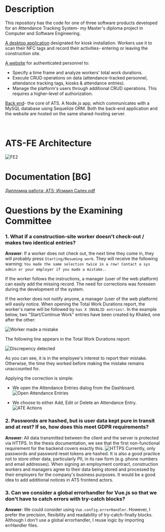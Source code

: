 # Description
This repository has the code for one of three software products developed for an Attendance Tracking System- my Master's diploma project in Computer and Software Engineering.

<p><a href="https://github.com/IsmailSalehCode/public_ATS-Kiosk-FE">A desktop application</a> designated for kiosk installation. Workers use it to scan their NFC tags and record their activities- entering or leaving the construction site.</p>

<p><a href="https://github.com/IsmailSalehCode/public_ATS-FE">A website</a> for authenticated personnel to: 
  <ul><li>Specify a time frame and analyze workers' total work durations.</li>
  <li>Execute CRUD operations on data (attendance-tracked personnel, attendance tracking tags, kiosks & attendance entries).</li>
  <li>Manage the platform's users through additional CRUD operations. This requires a higher-level of authorization.</li></ul></p>

<p><a href="https://github.com/IsmailSalehCode/public_ATS-BE">Back end</a>- the core of ATS. A Node.js app, which communicates with a MySQL database using Sequelize ORM. Both the back-end application and the website are hosted on the same shared-hosting server.</p><br>


# ATS-FE Architecture
![FE2](https://github.com/user-attachments/assets/c29c730a-94d3-4e74-981f-65ebd39c988b)


# Documentation [BG]
[Дипломна работа; ATS; Исмаил Салех.pdf](https://github.com/user-attachments/files/18040853/ATS.pdf)


# Questions by the Examining Committee
### 1. What if a construction-site worker doesn't check-out / makes two identical entries?

**Answer**: If a worker does not check out, the next time they come in, they will probably press `Starting/Resuming work`. They will receive the following warning: `You made the same selection twice in a row! Contact a sys admin or your employer if you made a mistake.`.

If the worker follows the instructions, a manager (user of the web platform) can easily add the missing record. The need for corrections was foreseen during the development of the system.

If the worker does not notify anyone, a manager (user of the web platform) will easily notice. When opening the Total Work Durations report, the worker's name will be followed by `has X INVALID entries!`. In the example below, two "Start/Continue Work" entries have been created by Khaled, one after the other:

![Worker made a mistake](https://github.com/user-attachments/assets/4eebcd93-c95d-4aca-98bb-f4c5a0be08a4)

The following line appears in the Total Work Durations report:

![Discrepency detected](https://github.com/user-attachments/assets/4d41ccff-4930-46d0-9525-866c67e04edd)

As you can see, it is in the employee's interest to report their mistake. Otherwise, the time they worked before making the mistake remains unaccounted for.

Applying the correction is simple:
- We open the Attendance Entries dialog from the Dashboard.
![Open Attendance Entries](https://github.com/user-attachments/assets/36eda085-3df4-4f05-9968-fcde07c766ea)

- We choose to either Add, Edit or Delete an Attendance Entry.
![ATE Actions](https://github.com/user-attachments/assets/9caac3ca-2f87-4316-b00a-d668c17e496e)


### 2. Passwords are hashed, but is user data kept pure in transit and at rest? If so, how does this meet GDPR requirements?

**Answer**: All data transmitted between the client and the server is protected via HTTPS. In the thesis documentation, we see that the first non-functional requirement for the backend covers exactly this.
![HTTPS](https://github.com/user-attachments/assets/cb9a8a12-06ce-4954-8917-3ce7ce877e28)
Currently, only passwords and password reset tokens are hashed. It is also a good practice not to store other data, particularly PII, in its raw form (e.g. phone numbers and email addresses).
When signing an employment contract, construction workers and managers agree to their data being stored and processed by their employers for the company's business purposes. It would be a good idea to add additional notices in ATS frontend actors.


### 3. Can we consider a global errorhandler for Vue.js so that we don't have to catch errors with try-catch blocks?

**Answer**: We could consider using `Vue.config.errorHandler`. However, I prefer the precision, flexibility and readability of try-catch-finally blocks. Although I don't use a global errorhandler, I reuse logic by importing errHandler files.

